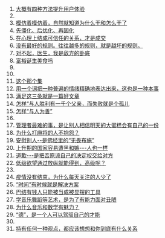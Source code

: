 1. [大概有四种方法提升用户体验](https://mp.weixin.qq.com/s/C2qXBRyChy0X4XI_S8cYTA) 
2. 
3. [模仿着模仿着，自然就知道为什么干和怎么干了](https://mp.weixin.qq.com/s/Yk0RnF9oaALOZ1gtpmHdXg) 
4. [先僵化、后优化、再固化](https://mp.weixin.qq.com/s/hZTY9KADfZ_TAiVJU1Wztg) 
5. [在心理上结成可信任的关系，才是成交](https://mp.weixin.qq.com/s/bju51Y5r51Ouk4SIcEFnBg) 
6. [没有最好的规则。往往越多的规则，就是越坏的规则。](https://mp.weixin.qq.com/s/7D4IWWfJwjuWZw1s5e0wvA) 
7. [对不起，医生，我是敌方的卧底](https://mp.weixin.qq.com/s/MhRJn3JatuZaEJaR3VKS2g) 
8. [富裕诞生美食吗](https://mp.weixin.qq.com/s/QsnsqBDAwNmbNlvShqLtXA) 
9.
10. 
11. [这个那个集](https://mp.weixin.qq.com/s/__DJG_4y7YdJQy15zofPGg) 
12. [用一个词把一种普遍的情绪精确地表达出来，这也是一种本事](https://mp.weixin.qq.com/s/LJmyhDUgB9z61ysNns3DTg) 
13. [满足这三条就是一篇好文章](https://mp.weixin.qq.com/s/lqxvaxr5ABhpKL-9YIqMmA) 
14. [怎样“与人胜利有一千个父亲，而失败就是个孤儿](https://mp.weixin.qq.com/s/n7k5ppqDvi8Vkiqp1TUsnQ) 
15. [怎样“与人为善”](https://mp.weixin.qq.com/s/QnUovcXPBrcwaVzW4G1tkA) 
16. 
17. [管理者最难的事，是让别人相信明天的大蛋糕会有自己的一份](https://mp.weixin.qq.com/s/qbXHniCss_gzpvtTjAdZCA) 
18. [为什么打麻将的人不抱怨？](https://mp.weixin.qq.com/s/4p3PwqtXoCvBuR76wG95YA) 
19. [安慰别人--是佛经里的“无畏布施”](https://mp.weixin.qq.com/s/eqIFXCVOKaR_1g1GkfbBjg) 
20. [上升期的国家容易遭黑和嫉---人也一样](https://mp.weixin.qq.com/s/OSnbknhwidWHkVRmGL3pgQ) 
21. [道歉---是把否原谅自己的决定权交给对方](https://mp.weixin.qq.com/s/MTafSSn3A6BwA5fI5ZynOA) 
22. [低级欲望通过放纵就能得到，高级呢？](https://mp.weixin.qq.com/s/zBPSCbhkSvUx9q6FyApYaQ)  
23. 
24. [疫情没有结束，为什么每天关注的人少了](https://mp.weixin.qq.com/s/5QuEdiQrQ7g5J8U4mbZE5Q) 
25. [“时间”有时候就是解决方案](https://mp.weixin.qq.com/s/heS1JZUHEln0X1tfmg2UTA) 
26. [巴结有钱人只能被当成被显摆的工具](https://mp.weixin.qq.com/s/O3Zs-sutCkWnvxA1TBcaeQ) 
27. [学音乐舞蹈等艺术，是为了有能力面对丑陋](https://mp.weixin.qq.com/s/BBO5kDjUbAAU8Na0Wo68og) 
28. [为什么音乐和数学有魅力？](https://mp.weixin.qq.com/s/hC0-OJ735B2xh-ZvT7r4YQ) 
29. [“德”，是一个人可以驾驭自己的才能](https://mp.weixin.qq.com/s/tFts0NOnuT4BPoSrDhDtyQ) 
30.
31. [持有任何一种观点，都应该想想和你到底有什么关系](https://mp.weixin.qq.com/s/VrO3Bj3lv9qCI0nJZWSBLQ) 
